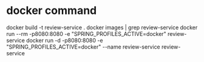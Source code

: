 # docker command
docker build -t review-service .
docker images | grep review-service
docker run --rm -p8080:8080 -e "SPRING_PROFILES_ACTIVE=docker" review-service
docker run -d -p8080:8080 -e "SPRING_PROFILES_ACTIVE=docker" --name review-service review-service
